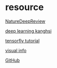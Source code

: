 resource
=========

[NatureDeepReview](https://www.cs.toronto.edu/~hinton/absps/NatureDeepReview.pdf)

[deep learning kanghsi](https://www.gitbook.com/book/kanghsi/deep-learning/details)

[tensorfly tutorial](http://www.tensorfly.cn/tfdoc/tutorials/overview.html)

[visual info](http://colah.github.io/posts/2015-09-Visual-Information/)


[GitHub](http://github.com)
